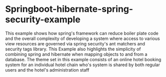 # Springboot-hibernate-spring-security-example

This example shows how spring's framework can reduce boiler plate code and the overall complexity of developing a system where access to 
various view resources are governed via spring security's ant matchers and security tags library. This Example also highlights the simplicity of 
combining spring and hibernate when mapping objects to and from a database. The theme set in this example  consists of an online hotel booking system 
for an individual hotel chain who's system is shared by both regular users and the hotel's administration staff

